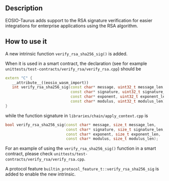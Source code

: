 ## Description

EOSIO-Taurus adds support to the RSA signature verification for easier integrations for enterprise applications using the RSA algorithm.

## How to use it

A new intrinsic function `verify_rsa_sha256_sig()` is added.

When it is used in a smart contract, the declaration (see for example `unittests/test-contracts/verify_rsa/verify_rsa.cpp`) should be

```cpp
extern "C" {
   __attribute__((eosio_wasm_import))
   int verify_rsa_sha256_sig(const char* message, uint32_t message_len,
                             const char* signature, uint32_t signature_len,
                             const char* exponent, uint32_t exponent_len,
                             const char* modulus, uint32_t modulus_len);
}
```

while the function signature in `libraries/chain/apply_context.cpp` is

```cpp
bool verify_rsa_sha256_sig(const char* message, size_t message_len,
                           const char* signature, size_t signature_len,
                           const char* exponent, size_t exponent_len,
                           const char* modulus, size_t modulus_len);
```

For an example of using the `verify_rsa_sha256_sig()` function in a smart contract, please check `unittests/test-contracts/verify_rsa/verify_rsa.cpp`.

A protocol feature `builtin_protocol_feature_t::verify_rsa_sha256_sig` is added to enable the new intrinsic.

